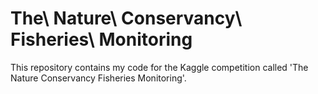 # The\ Nature\ Conservancy\ Fisheries\ Monitoring

 This repository contains my code for the Kaggle competition called 'The Nature Conservancy Fisheries Monitoring'. 

